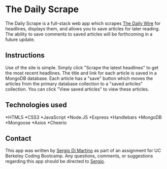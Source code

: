 # The Daily Scrape

The Daily Scrape is a full-stack web app which scrapes [The Daily Wire](https://www.dailywire.com/) for headlines, displays them, and allows you to save articles for later reading. The ability to save comments to saved articles will be forthcoming in a future update.

## Instructions

Use of the site is simple. Simply click "Scrape the latest headlines" to get the most recent headlines. The title and link for each article is saved in a MongoDB database. Each article has a "save" button which moves the articles from the primary database collection to a "saved articles" collection. You can click "View saved articles" to view these articles.

## Technologies used

*HTML5
*CSS3
*JavaScript
*Node.JS
*Express
*Handlebars
*MongoDB
*Mongoose
*Axios
*Cheerio

## Contact

This app was written by [Sergio Di Martino](https://webdevserg.io/) as part of an assignment for UC Berkeley Coding Bootcamp. Any questions, comments, or suggestions regarding this app should be directed to [Sergio](mailto:sergio@webdevserg.io).
